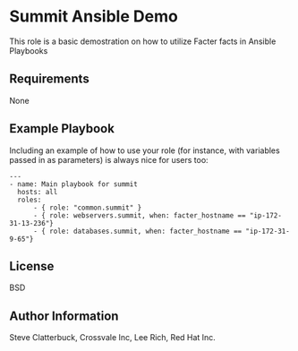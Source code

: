 Summit Ansible Demo
=========

This role is a basic demostration on how to utilize Facter facts in Ansible Playbooks

Requirements
------------

None

Example Playbook
----------------

Including an example of how to use your role (for instance, with variables passed in as parameters) is always nice for users too:

    ---
    - name: Main playbook for summit
      hosts: all
      roles:
          - { role: "common.summit" }
          - { role: webservers.summit, when: facter_hostname == "ip-172-31-13-236"}
          - { role: databases.summit, when: facter_hostname == "ip-172-31-9-65"}

License
-------

BSD

Author Information
------------------

Steve Clatterbuck, Crossvale Inc, Lee Rich, Red Hat Inc. 
